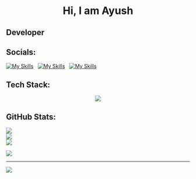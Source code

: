 <h1 align="center"> Hi, I am Ayush </h1>
<h2><b align="center"> Developer</b></h2>

## Socials:
<a href="https://www.linkedin.com/in/ayush-h-mishra/">![My Skills](https://skillicons.dev/icons?i=linkedin)</a> &nbsp;
<a href="https://twitter.com/AyushHrishikesh">![My Skills](https://skillicons.dev/icons?i=twitter)</a> &nbsp;
<a href="https://www.instagram.com/h_ayushm/">![My Skills](https://skillicons.dev/icons?i=instagram)</a>

## Tech Stack:
<p align="center">
  <a href="https://skillicons.dev">
    <img src="https://skillicons.dev/icons?i=java,py,js,html,css,nodejs,express,react,bootstrap,tailwind,figma,tensorflow,pytorch" />
  </a>
</p>

## GitHub Stats: 
<div align-items="center">

![](https://github-readme-stats.vercel.app/api?username=Ayush-hm&theme=midnight-purple&hide_border=true&include_all_commits=true&count_private=false)<br/>
![](https://github-readme-streak-stats.herokuapp.com/?user=Ayush-hm&theme=midnight-purple&hide_border=true)<br/>
![](https://github-readme-stats.vercel.app/api/top-langs/?username=Ayush-hm&theme=midnight-purple&hide_border=true&include_all_commits=false&count_private=false&layout=compact)

</div>

![](https://quotes-github-readme.vercel.app/api?type=horizontal&theme=radical)

---
[![](https://visitcount.itsvg.in/api?id=Ayush-hm&icon=0&color=0)](https://visitcount.itsvg.in)

